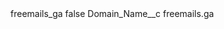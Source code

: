<?xml version="1.0" encoding="UTF-8"?>
<CustomMetadata xmlns="http://soap.sforce.com/2006/04/metadata" xmlns:xsi="http://www.w3.org/2001/XMLSchema-instance" xmlns:xsd="http://www.w3.org/2001/XMLSchema">
    <label>freemails_ga</label>
    <protected>false</protected>
    <values>
        <field>Domain_Name__c</field>
        <value xsi:type="xsd:string">freemails.ga</value>
    </values>
</CustomMetadata>
